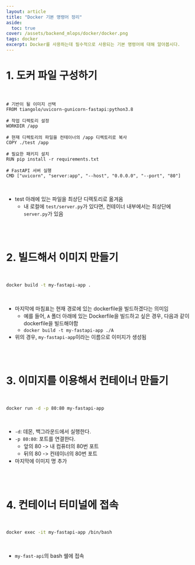 ```yaml
---
layout: article
title: "Docker 기본 명령어 정리"
aside:
  toc: true
cover: /assets/backend_mlops/docker/docker.png
tags: docker 
excerpt: Docker를 사용하는데 필수적으로 사용되는 기본 명령어에 대해 알아봅시다.
---
```



# 1. **도커 파일 구성하기** 

<br>

```shell
# 기반이 될 이미지 선택
FROM tiangolo/uvicorn-gunicorn-fastapi:python3.8

# 작업 디렉토리 설정
WORKDIR /app

# 현재 디렉토리의 파일을 컨테이너의 /app 디렉토리로 복사
COPY ./test /app

# 필요한 패키지 설치
RUN pip install -r requirements.txt

# FastAPI 서버 실행
CMD ["uvicorn", "server:app", "--host", "0.0.0.0", "--port", "80"]
```

<br>

- test 아래에 있는 파일을 최상단 디렉토리로 옮겨옴 
	- 내 로컬에 `test/server.py`가 있다면, 컨테이너 내부에서는 최상단에 `server.py`가 있음 

<br>

<br>

# 2. **빌드해서 이미지 만들기** 

<br>

```bash
docker build -t my-fastapi-app .
```

<br>

- 마지막에 마침표는 현재 경로에 있는 dockerfile을 빌드하겠다는 의미임 
	- 예를 들어, `A` 폴더 아래에 있는 Dockerfile을 빌드하고 싶은 경우, 다음과 같이 dockerfile을 빌드해야함 
	- `docker build -t my-fastapi-app ./A`
- 위의 경우, `my-fastapi-app`이라는 이름으로 이미지가 생성됨 

<br>

<br>

# 3. 이미지를 이용해서 컨테이너 만들기 

<br>

```bash
docker run -d -p 80:80 my-fastapi-app
```

<br>

- `-d`: 데몬, 백그라운드에서 실행한다. 
- `-p 80:80`: 포트를 연결한다. 
	- 앞의 80 -> 내 컴퓨터의 80번 포트 
	- 뒤의 80 -> 컨테이너의 80번 포트 
- 마지막에 이미지 명 추가 

<br>

<br>

# 4. 컨테이너 터미널에 접속 

<br>

```bash
docker exec -it my-fastapi-app /bin/bash
```

<br>

- `my-fast-api`의 bash 쉘에 접속 


<br>

<br>
